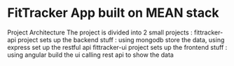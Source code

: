 <h1>FitTracker App built on MEAN stack</h1>

Project Architecture 
The project is divided into 2 small projects : 
fittracker-api project sets up the backend stuff : using mongodb store the data, using express set up the restful api 
fittracker-ui project sets up the frontend stuff : using angular build the ui calling rest api to show the data 
